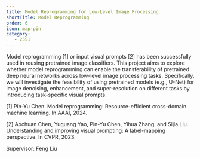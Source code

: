 ```yaml
---
title: Model Reprogramming for Low-Level Image Processing
shortTitle: Model Reprogramming
order: 6
icon: map-pin
category:
   - 25S1
---
```


Model reprogramming [1] or input visual prompts [2] has been successfully used in reusing pretrained image classifiers. This project aims to explore whether model reprogramming can enable the transferability of pretrained deep neural networks across low-level image processing tasks. Specifically, we will investigate the feasibility of using pretrained models (e.g., U-Net) for image denoising, enhancement, and super-resolution on different tasks by introducing task-specific visual prompts.



[1] Pin-Yu Chen. Model reprogramming: Resource-efficient cross-domain machine learning. In AAAI, 2024.

[2] Aochuan Chen, Yuguang Yao, Pin-Yu Chen, Yihua Zhang, and Sijia Liu. Understanding and improving visual prompting: A label-mapping perspective. In CVPR, 2023.

Supervisor: Feng Liu